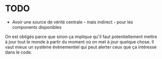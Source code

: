 # TODO

- Avoir une source de vérité centrale - mais indirect - pour les components disponibles

On est obligés parce que sinon ça implique qu'il faut potentiellement mettre à jour tout le monde à partir du moment où on met à jour quelque chose. Il vaut mieux un système évènementiel qui peut alerter ceux que ça intéresse dans le code.

